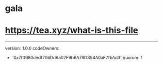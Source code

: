 # gala
# https://tea.xyz/what-is-this-file
---
version: 1.0.0
codeOwners:
  - '0x7f0980dedf706Dd6a02F9b9A78D354A0aF7fbAd3'
quorum: 1
